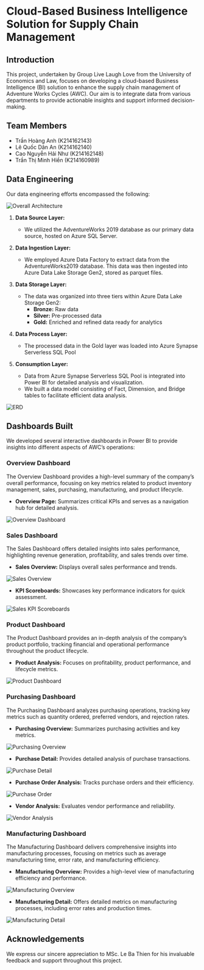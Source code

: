 # Cloud-Based Business Intelligence Solution for Supply Chain Management

## Introduction

This project, undertaken by Group Live Laugh Love from the University of Economics and Law, focuses on developing a cloud-based Business Intelligence (BI) solution to enhance the supply chain management of Adventure Works Cycles (AWC). Our aim is to integrate data from various departments to provide actionable insights and support informed decision-making.

## Team Members
- Trần Hoàng Anh (K214162143)
- Lê Quốc Dân An (K214162140)
- Cao Nguyễn Hải Như (K214162148)
- Trần Thị Minh Hiền (K214160989)

## Data Engineering

Our data engineering efforts encompassed the following:

![Overall Architecture](Images/OverallArchitecture.png)

1. **Data Source Layer:** 
   - We utilized the AdventureWorks 2019 database as our primary data source, hosted on Azure SQL Server.

2. **Data Ingestion Layer:** 
   - We employed Azure Data Factory to extract data from the AdventureWorks2019 database. This data was then ingested into Azure Data Lake Storage Gen2, stored as parquet files.

3. **Data Storage Layer:** 
   - The data was organized into three tiers within Azure Data Lake Storage Gen2:
     - **Bronze:** Raw data
     - **Silver:** Pre-processed data
     - **Gold:** Enriched and refined data ready for analytics

4. **Data Process Layer:** 
   - The processed data in the Gold layer was loaded into Azure Synapse Serverless SQL Pool 

5. **Consumption Layer:** 
   - Data from  Azure Synapse Serverless SQL Pool is integrated into Power BI for detailed analysis and visualization.
   - We built a data model consisting of Fact, Dimension, and Bridge tables to facilitate efficient data analysis.

![ERD](Images/ERD.png)

## Dashboards Built

We developed several interactive dashboards in Power BI to provide insights into different aspects of AWC’s operations:

### Overview Dashboard
The Overview Dashboard provides a high-level summary of the company’s overall performance, focusing on key metrics related to product inventory management, sales, purchasing, manufacturing, and product lifecycle.

- **Overview Page:** Summarizes critical KPIs and serves as a navigation hub for detailed analysis.

![Overview Dashboard](Images/BI_Overview.png)

### Sales Dashboard
The Sales Dashboard offers detailed insights into sales performance, highlighting revenue generation, profitability, and sales trends over time.

- **Sales Overview:** Displays overall sales performance and trends.

![Sales Overview](Images/BI_Sales_Overview.png)

- **KPI Scoreboards:** Showcases key performance indicators for quick assessment.

![Sales KPI Scoreboards](Images/BI_Sales_KPIScoreBoards.png)

### Product Dashboard
The Product Dashboard provides an in-depth analysis of the company’s product portfolio, tracking financial and operational performance throughout the product lifecycle.

- **Product Analysis:** Focuses on profitability, product performance, and lifecycle metrics.

![Product Dashboard](Images/BI_Product.png)

### Purchasing Dashboard
The Purchasing Dashboard analyzes purchasing operations, tracking key metrics such as quantity ordered, preferred vendors, and rejection rates.

- **Purchasing Overview:** Summarizes purchasing activities and key metrics.

![Purchasing Overview](Images/BI_Purchasing_overview.png)

- **Purchase Detail:** Provides detailed analysis of purchase transactions.

![Purchase Detail](Images/BI_Purchasing_PurchaseDetail.png)

- **Purchase Order Analysis:** Tracks purchase orders and their efficiency.

![Purchase Order](Images/BI_Purchasing_PurchaseOrder.png)

- **Vendor Analysis:** Evaluates vendor performance and reliability.

![Vendor Analysis](Images/BI_Purchasing_Vendor.png)

### Manufacturing Dashboard
The Manufacturing Dashboard delivers comprehensive insights into manufacturing processes, focusing on metrics such as average manufacturing time, error rate, and manufacturing efficiency.

- **Manufacturing Overview:** Provides a high-level view of manufacturing efficiency and performance.

![Manufacturing Overview](Images/BI_Manufacturing_Overview.png)

- **Manufacturing Detail:** Offers detailed metrics on manufacturing processes, including error rates and production times.

![Manufacturing Detail](Images/BI_Manufacturing_Detail.png)

## Acknowledgements

We express our sincere appreciation to MSc. Le Ba Thien for his invaluable feedback and support throughout this project.
